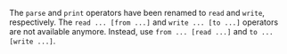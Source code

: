 The `parse` and `print` operators have been renamed to `read` and `write`,
respectively. The `read ... [from ...]` and `write ... [to ...]` operators
are not available anymore. Instead, use `from ... [read ...]` and
`to ... [write ...]`.
